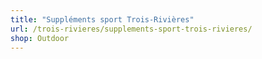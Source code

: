 ```yaml
---
title: "Suppléments sport Trois-Rivières"
url: /trois-rivieres/supplements-sport-trois-rivieres/
shop: Outdoor
---
```

